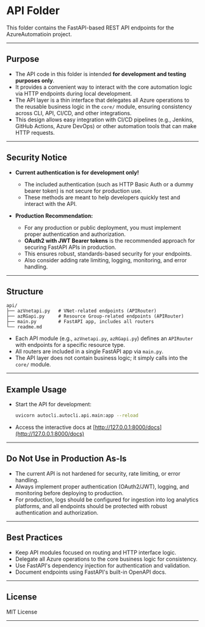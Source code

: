# API Folder

This folder contains the FastAPI-based REST API endpoints for the AzureAutomatioin project.

---

## Purpose

- The API code in this folder is intended **for development and testing purposes only**.
- It provides a convenient way to interact with the core automation logic via HTTP endpoints during local development.
- The API layer is a thin interface that delegates all Azure operations to the reusable business logic in the `core/` module, ensuring consistency across CLI, API, CI/CD, and other integrations.
- This design allows easy integration with CI/CD pipelines (e.g., Jenkins, GitHub Actions, Azure DevOps) or other automation tools that can make HTTP requests.

---

## Security Notice

- **Current authentication is for development only!**
    - The included authentication (such as HTTP Basic Auth or a dummy bearer token) is not secure for production use.
    - These methods are meant to help developers quickly test and interact with the API.

- **Production Recommendation:**
    - For any production or public deployment, you must implement proper authentication and authorization.
    - **OAuth2 with JWT Bearer tokens** is the recommended approach for securing FastAPI APIs in production.
    - This ensures robust, standards-based security for your endpoints.
    - Also consider adding rate limiting, logging, monitoring, and error handling.

---

## Structure

```
api/
├── azVnetapi.py   # VNet-related endpoints (APIRouter)
├── azRGapi.py     # Resource Group-related endpoints (APIRouter)
├── main.py        # FastAPI app, includes all routers
└── readme.md
```

- Each API module (e.g., `azVnetapi.py`, `azRGapi.py`) defines an `APIRouter` with endpoints for a specific resource type.
- All routers are included in a single FastAPI app via `main.py`.
- The API layer does not contain business logic; it simply calls into the `core/` module.

---

## Example Usage

- Start the API for development:
    ```sh
    uvicorn autocli.autocli.api.main:app --reload
    ```
- Access the interactive docs at [http://127.0.0.1:8000/docs](http://127.0.0.1:8000/docs)

---

## Do Not Use in Production As-Is

- The current API is not hardened for security, rate limiting, or error handling.
- Always implement proper authentication (OAuth2/JWT), logging, and monitoring before deploying to production.
- For production, logs should be configured for ingestion into log analytics platforms, and all endpoints should be protected with robust authentication and authorization.

---

## Best Practices

- Keep API modules focused on routing and HTTP interface logic.
- Delegate all Azure operations to the core business logic for consistency.
- Use FastAPI's dependency injection for authentication and validation.
- Document endpoints using FastAPI's built-in OpenAPI docs.

---

## License

MIT License

---